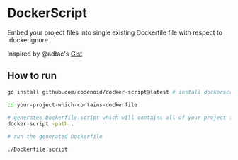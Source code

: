 # DockerScript

Embed your project files into single existing Dockerfile file with respect to .dockerignore

Inspired by @adtac's [Gist](https://gist.github.com/adtac/595b5823ef73b329167b815757bbce9f)

## How to run

```sh
go install github.com/codenoid/docker-script@latest # install dockerscript

cd your-project-which-contains-dockerfile

# generates Dockerfile.script which will contains all of your project files
docker-script -path .

# run the generated Dockerfile

./Dockerfile.script
```
